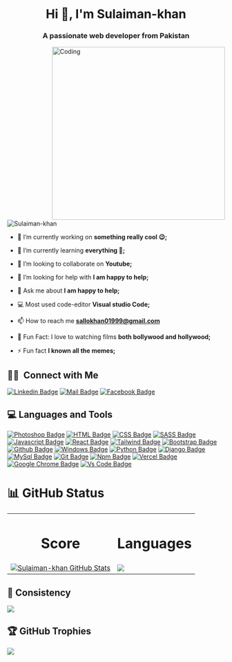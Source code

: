 <h1 align="center">Hi 👋, I'm Sulaiman-khan</h1>
<h3 align="center">A passionate web developer from Pakistan</h3>
<img align="right" alt="Coding" width="400" src="https://cdn.dribbble.com/users/1162077/screenshots/3848914/media/320984a9ca58b3c73274c9259ecf6de8.gif">

<p align="left"> <img src="https://komarev.com/ghpvc/?username=Sulaiman-khan&label=Profile%20views&color=0e75b6&style=flat" alt="Sulaiman-khan" /> </p>

- 🔭 I’m currently working on **something really cool 😉;**

- 🌱 I’m currently learning **everything 🤣;**

- 👯 I’m looking to collaborate on **Youtube;**

- 🤝 I’m looking for help with **I am happy to help;**

- 💬 Ask me about **I am happy to help;**
  
- 💻 Most used code-editor **Visual studio Code;**

- 📫 How to reach me **sallokhan01999@gmail.com**
  
- 🎥 Fun Fact: I love to watching films **both bollywood and hollywood;**

- ⚡ Fun fact **I known all the memes;**

## 🤝🏻 &nbsp;Connect with Me
[![Linkedin Badge](https://img.shields.io/badge/LinkedIn-0077B5?style=for-the-badge&logo=linkedin&logoColor=white)](https://www.linkedin.com/in/callmesallu/)
[![Mail Badge](https://img.shields.io/badge/Gmail-D14836?style=for-the-badge&logo=gmail&logoColor=white)](mailto:sallokhan01999@gmail.com)
[![Facebook Badge](https://img.shields.io/badge/Facebook-1877F2?style=for-the-badge&logo=facebook&logoColor=white)](https://www.facebook.com//)



## 💻 Languages and Tools
[![Photoshop Badge](https://img.shields.io/badge/Photoshop-E34F26?style=for-the-badge&logo=photoshop&logoColor=white)](https://github.com/Sulaiman-khan)
[![HTML Badge](https://img.shields.io/badge/HTML5-E34F26?style=for-the-badge&logo=html5&logoColor=white)](https://github.com/Sulaiman-khan)
[![CSS Badge](https://img.shields.io/badge/CSS3-1572B6?style=for-the-badge&logo=css3&logoColor=white)](https://github.com/Sulaiman-khan)
[![SASS Badge](https://img.shields.io/badge/Sass-CC6699?style=for-the-badge&logo=sass&logoColor=white)](https://github.com/Sulaiman-khan)
[![Javascript Badge](https://img.shields.io/badge/JavaScript-F7DF1E?style=for-the-badge&logo=javascript&logoColor=black)](https://github.com/Sulaiman-khan)
[![React Badge](https://img.shields.io/badge/React-20232A?style=for-the-badge&logo=react&logoColor=61DAFB)](https://github.com/Sulaiman-khan)
[![Tailwind Badge](https://img.shields.io/badge/Tailwind_CSS-38B2AC?style=for-the-badge&logo=tailwind-css&logoColor=white)](https://github.com/Sulaiman-khan)
[![Bootstrap Badge](https://img.shields.io/badge/Bootstrap-563D7C?style=for-the-badge&logo=bootstrap&logoColor=white)](https://github.com/Sulaiman-khan)
[![Github Badge](https://img.shields.io/badge/Github-000000?style=for-the-badge&logo=github&logoColor=white)](https://github.com/Sulaiman-khan)
[![Windows Badge](https://img.shields.io/badge/Windows-0078D6?style=for-the-badge&logo=windows&logoColor=white)](https://github.com/Sulaiman-khan)
[![Python Badge](https://img.shields.io/badge/Python-330F63?style=for-the-badge&logo=python&logoColor=white)](https://github.com/Sulaiman-khan)
[![Django Badge](https://img.shields.io/badge/Django-330F63?style=for-the-badge&logo=django&logoColor=white)](https://github.com/Sulaiman-khan)
[![MySql Badge](https://img.shields.io/badge/MySql-330F63?style=for-the-badge&logo=mysql&logoColor=white)](https://github.com/Sulaiman-khan)
[![Git Badge](https://img.shields.io/badge/git-f34f29?style=for-the-badge&logo=git&logoColor=white)](https://github.com/Sulaiman-khan)
[![Npm Badge](https://img.shields.io/badge/npm-d7141a?style=for-the-badge&logo=npm&logoColor=white)](https://github.com/Sulaiman-khan)
[![Vercel Badge](https://img.shields.io/badge/vercel-000?style=for-the-badge&logo=vercel&logoColor=white)](https://github.com/Sulaiman-khan)
[![Google Chrome Badge](https://img.shields.io/badge/google_chrome-556532?style=for-the-badge&logo=googlechrome&logoColor=white)](https://github.com/Sulaiman-khan)
[![Vs Code Badge](https://img.shields.io/badge/Visual_Studio_Code-0078D6?style=for-the-badge&logo=visualstudiocode&logoColor=white)](https://github.com/Sulaiman-khan)


# 📊 GitHub Status
<table>
  <tr>
    <th><h1>Score</h1></th>
    <th><h1>Languages</h1></th>
  </tr>
  <tr>
    <td>
<a href="https://github.com/Sulaiman-khan/Sulaiman-khan">
  <img align="center" src="https://github-readme-stats.vercel.app/api?username=Sulaiman-khan&show_icons=true&line_height=27&count_private=true&title_color=#00ccff&text_color=c9cacc&icon_color=2bbc8a&bg_color=000000" alt="Sulaiman-khan GitHub Stats" />
</a></td>
    <td>
   
  <a href="https://github.com/Sulaiman-khan/github-readme-stats">
  <img align="center" src="https://github-readme-stats.vercel.app/api/top-langs/?username=Sulaiman-khan&theme=highcontrast" />
</a>
</td>
  </tr>
  </table>
  
## 🔄 Consistency
![](https://github-readme-streak-stats.herokuapp.com/?user=Sulaiman-khan&theme=dark&hide_border=true)<br/>


## 🏆 GitHub Trophies
![](https://github-profile-trophy.vercel.app/?username=Sulaiman-khan&theme=radical&no-frame=true&no-bg=false&margin-w=4)

